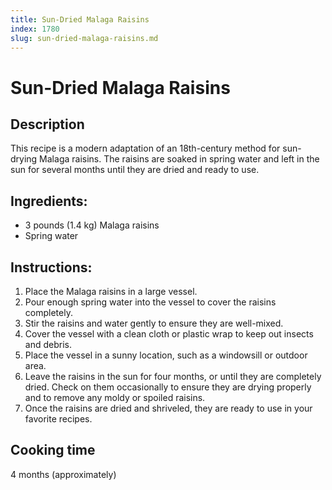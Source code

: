 ```yaml
---
title: Sun-Dried Malaga Raisins
index: 1780
slug: sun-dried-malaga-raisins.md
---
```


# Sun-Dried Malaga Raisins

## Description
This recipe is a modern adaptation of an 18th-century method for sun-drying Malaga raisins. The raisins are soaked in spring water and left in the sun for several months until they are dried and ready to use.

## Ingredients:
- 3 pounds (1.4 kg) Malaga raisins
- Spring water

## Instructions:
1. Place the Malaga raisins in a large vessel.
2. Pour enough spring water into the vessel to cover the raisins completely.
3. Stir the raisins and water gently to ensure they are well-mixed.
4. Cover the vessel with a clean cloth or plastic wrap to keep out insects and debris.
5. Place the vessel in a sunny location, such as a windowsill or outdoor area.
6. Leave the raisins in the sun for four months, or until they are completely dried. Check on them occasionally to ensure they are drying properly and to remove any moldy or spoiled raisins.
7. Once the raisins are dried and shriveled, they are ready to use in your favorite recipes.

## Cooking time
4 months (approximately)